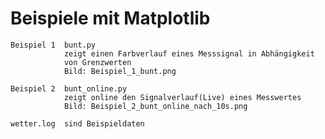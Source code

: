 # Beispiele mit Matplotlib

    Beispiel 1  bunt.py
                zeigt einen Farbverlauf eines Messsignal in Abhängigkeit
                von Grenzwerten
                Bild: Beispiel_1_bunt.png

    Beispiel 2  bunt_online.py
                zeigt online den Signalverlauf(Live) eines Messwertes
                Bild: Beispiel_2_bunt_online_nach_10s.png

    wetter.log  sind Beispieldaten
